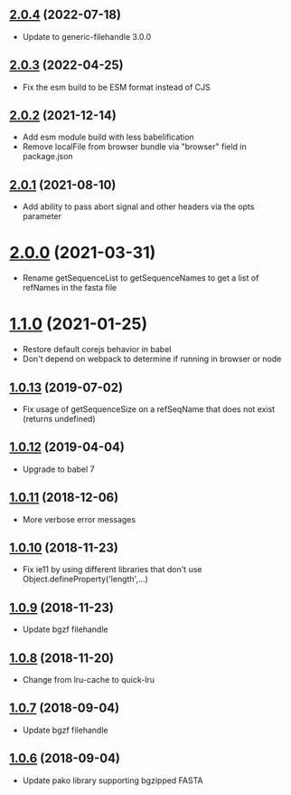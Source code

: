 ## [2.0.4](https://github.com/GMOD/indexedfasta-js/compare/v2.0.3...v2.0.4) (2022-07-18)



- Update to generic-filehandle 3.0.0

<a name="2.0.3"></a>

## [2.0.3](https://github.com/GMOD/indexedfasta-js/compare/v2.0.2...v2.0.3) (2022-04-25)

- Fix the esm build to be ESM format instead of CJS

<a name="2.0.2"></a>

## [2.0.2](https://github.com/GMOD/indexedfasta-js/compare/v2.0.1...v2.0.2) (2021-12-14)

- Add esm module build with less babelification
- Remove localFile from browser bundle via "browser" field in package.json

<a name="2.0.1"></a>

## [2.0.1](https://github.com/GMOD/indexedfasta-js/compare/v2.0.0...v2.0.1) (2021-08-10)

- Add ability to pass abort signal and other headers via the opts parameter

<a name="2.0.0"></a>

# [2.0.0](https://github.com/GMOD/indexedfasta-js/compare/v1.1.0...v2.0.0) (2021-03-31)

- Rename getSequenceList to getSequenceNames to get a list of refNames in the fasta file

<a name="1.1.0"></a>

# [1.1.0](https://github.com/GMOD/indexedfasta-js/compare/v1.0.12...v1.1.0) (2021-01-25)

- Restore default corejs behavior in babel
- Don't depend on webpack to determine if running in browser or node

## [1.0.13](https://github.com/GMOD/indexedfasta-js/compare/v1.0.12...v1.0.13) (2019-07-02)

- Fix usage of getSequenceSize on a refSeqName that does not exist (returns undefined)

## [1.0.12](https://github.com/GMOD/indexedfasta-js/compare/v1.0.11...v1.0.12) (2019-04-04)

- Upgrade to babel 7

## [1.0.11](https://github.com/GMOD/indexedfasta-js/compare/v1.0.10...v1.0.11) (2018-12-06)

- More verbose error messages

## [1.0.10](https://github.com/GMOD/indexedfasta-js/compare/v1.0.9...v1.0.10) (2018-11-23)

- Fix ie11 by using different libraries that don't use Object.defineProperty('length',...)

## [1.0.9](https://github.com/GMOD/indexedfasta-js/compare/v1.0.8...v1.0.9) (2018-11-23)

- Update bgzf filehandle

## [1.0.8](https://github.com/GMOD/indexedfasta-js/compare/v1.0.7...v1.0.8) (2018-11-20)

- Change from lru-cache to quick-lru

## [1.0.7](https://github.com/GMOD/indexedfasta-js/compare/v1.0.6...v1.0.7) (2018-09-04)

- Update bgzf filehandle

## [1.0.6](https://github.com/GMOD/indexedfasta-js/compare/v1.0.5...v1.0.6) (2018-09-04)

- Update pako library supporting bgzipped FASTA
